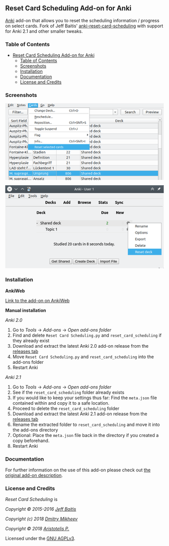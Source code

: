 ## Reset Card Scheduling Add-on for Anki

[Anki](https://apps.ankiweb.net/) add-on that allows you to reset the scheduling information / progress on select cards. Fork of Jeff Baitis' [anki-reset-card-scheduling](https://github.com/baitisj/anki-reset-card-scheduling) with support for Anki 2.1 and other smaller tweaks.

### Table of Contents

<!-- MarkdownTOC -->

- [Reset Card Scheduling Add-on for Anki](#reset-card-scheduling-add-on-for-anki)
    - [Table of Contents](#table-of-contents)
    - [Screenshots](#screenshots)
    - [Installation](#installation)
    - [Documentation](#documentation)
    - [License and Credits](#license-and-credits)

<!-- /MarkdownTOC -->

### Screenshots

![](screenshots/browser.png)

![](screenshots/deckbrowser.png)

### Installation

**AnkiWeb**

[Link to the add-on on AnkiWeb](https://ankiweb.net/shared/info/not_available_yet)

**Manual installation**

*Anki 2.0*

1. Go to *Tools* → *Add-ons* → *Open add-ons folder*
2. Find and delete `Reset Card Scheduling.py` and `reset_card_scheduling` if they already exist
3. Download and extract the latest Anki 2.0 add-on release from the [releases tab](https://github.com/Glutanimate/reset-card-scheduling/releases)
4. Move `Reset Card Scheduling.py` and `reset_card_scheduling` into the add-ons folder
5. Restart Anki

*Anki 2.1*

1. Go to *Tools* → *Add-ons* → *Open add-ons folder*
2. See if the `reset_card_scheduling` folder already exists
3. If you would like to keep your settings thus far: Find the `meta.json` file contained within and copy it to a safe location.
4. Proceed to delete the `reset_card_scheduling` folder
3. Download and extract the latest Anki 2.1 add-on release from the [releases tab](https://github.com/Glutanimate/reset-card-scheduling/releases)
4. Rename the extracted folder to `reset_card_scheduling` and move it into the add-ons directory
5. Optional: Place the `meta.json` file back in the directory if you created a copy beforehand.
5. Restart Anki

### Documentation

For further information on the use of this add-on please check out [the original add-on description](docs/description.md).

### License and Credits

*Reset Card Scheduling* is 

*Copyright © 2015-2016 [Jeff Baitis](jeff@baitis.net)*

*Copyright (c) 2018 [Dmitry Mikheev](https://github.com/ankitest)*

*Copyright © 2018 [Aristotelis P.](https://glutanimate.com/)*

Licensed under the [GNU AGPLv3](https://www.gnu.org/licenses/agpl.html).